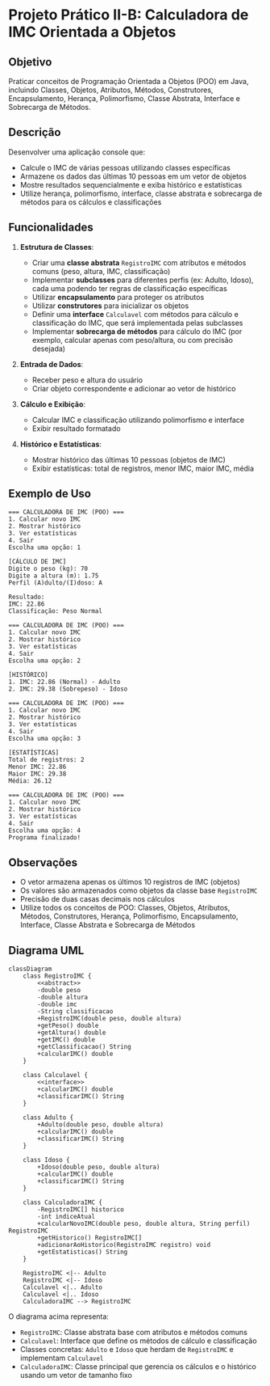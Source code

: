 # Projeto Prático II-B: Calculadora de IMC Orientada a Objetos

## Objetivo
Praticar conceitos de Programação Orientada a Objetos (POO) em Java, incluindo Classes, Objetos, Atributos, Métodos, Construtores, Encapsulamento, Herança, Polimorfismo, Classe Abstrata, Interface e Sobrecarga de Métodos.

## Descrição
Desenvolver uma aplicação console que:
- Calcule o IMC de várias pessoas utilizando classes específicas
- Armazene os dados das últimas 10 pessoas em um vetor de objetos
- Mostre resultados sequencialmente e exiba histórico e estatísticas
- Utilize herança, polimorfismo, interface, classe abstrata e sobrecarga de métodos para os cálculos e classificações

## Funcionalidades
1. **Estrutura de Classes**:
   - Criar uma **classe abstrata** `RegistroIMC` com atributos e métodos comuns (peso, altura, IMC, classificação)
   - Implementar **subclasses** para diferentes perfis (ex: Adulto, Idoso), cada uma podendo ter regras de classificação específicas
   - Utilizar **encapsulamento** para proteger os atributos
   - Utilizar **construtores** para inicializar os objetos
   - Definir uma **interface** `Calculavel` com métodos para cálculo e classificação do IMC, que será implementada pelas subclasses
   - Implementar **sobrecarga de métodos** para cálculo do IMC (por exemplo, calcular apenas com peso/altura, ou com precisão desejada)

2. **Entrada de Dados**:
   - Receber peso e altura do usuário
   - Criar objeto correspondente e adicionar ao vetor de histórico

3. **Cálculo e Exibição**:
   - Calcular IMC e classificação utilizando polimorfismo e interface
   - Exibir resultado formatado

4. **Histórico e Estatísticas**:
   - Mostrar histórico das últimas 10 pessoas (objetos de IMC)
   - Exibir estatísticas: total de registros, menor IMC, maior IMC, média

## Exemplo de Uso
```
=== CALCULADORA DE IMC (POO) ===
1. Calcular novo IMC
2. Mostrar histórico
3. Ver estatísticas
4. Sair
Escolha uma opção: 1

[CÁLCULO DE IMC]
Digite o peso (kg): 70
Digite a altura (m): 1.75
Perfil (A)dulto/(I)doso: A

Resultado:
IMC: 22.86
Classificação: Peso Normal

=== CALCULADORA DE IMC (POO) ===
1. Calcular novo IMC
2. Mostrar histórico
3. Ver estatísticas
4. Sair
Escolha uma opção: 2

[HISTÓRICO]
1. IMC: 22.86 (Normal) - Adulto
2. IMC: 29.38 (Sobrepeso) - Idoso

=== CALCULADORA DE IMC (POO) ===
1. Calcular novo IMC
2. Mostrar histórico
3. Ver estatísticas
4. Sair
Escolha uma opção: 3

[ESTATÍSTICAS]
Total de registros: 2
Menor IMC: 22.86
Maior IMC: 29.38
Média: 26.12

=== CALCULADORA DE IMC (POO) ===
1. Calcular novo IMC
2. Mostrar histórico
3. Ver estatísticas
4. Sair
Escolha uma opção: 4
Programa finalizado!
```

## Observações
- O vetor armazena apenas os últimos 10 registros de IMC (objetos)
- Os valores são armazenados como objetos da classe base `RegistroIMC`
- Precisão de duas casas decimais nos cálculos
- Utilize todos os conceitos de POO: Classes, Objetos, Atributos, Métodos, Construtores, Herança, Polimorfismo, Encapsulamento, Interface, Classe Abstrata e Sobrecarga de Métodos

## Diagrama UML

```mermaid
classDiagram
    class RegistroIMC {
        <<abstract>>
        -double peso
        -double altura
        -double imc
        -String classificacao
        +RegistroIMC(double peso, double altura)
        +getPeso() double
        +getAltura() double
        +getIMC() double
        +getClassificacao() String
        +calcularIMC() double
    }

    class Calculavel {
        <<interface>>
        +calcularIMC() double
        +classificarIMC() String
    }

    class Adulto {
        +Adulto(double peso, double altura)
        +calcularIMC() double
        +classificarIMC() String
    }

    class Idoso {
        +Idoso(double peso, double altura)
        +calcularIMC() double
        +classificarIMC() String
    }

    class CalculadoraIMC {
        -RegistroIMC[] historico
        -int indiceAtual
        +calcularNovoIMC(double peso, double altura, String perfil) RegistroIMC
        +getHistorico() RegistroIMC[]
        +adicionarAoHistorico(RegistroIMC registro) void
        +getEstatisticas() String
    }

    RegistroIMC <|-- Adulto
    RegistroIMC <|-- Idoso
    Calculavel <|.. Adulto
    Calculavel <|.. Idoso
    CalculadoraIMC --> RegistroIMC
```

O diagrama acima representa:
- `RegistroIMC`: Classe abstrata base com atributos e métodos comuns
- `Calculavel`: Interface que define os métodos de cálculo e classificação
- Classes concretas: `Adulto` e `Idoso` que herdam de `RegistroIMC` e implementam `Calculavel`
- `CalculadoraIMC`: Classe principal que gerencia os cálculos e o histórico usando um vetor de tamanho fixo
